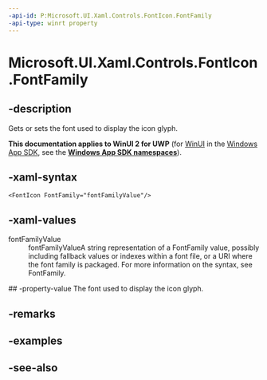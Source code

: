 ```yaml
---
-api-id: P:Microsoft.UI.Xaml.Controls.FontIcon.FontFamily
-api-type: winrt property
---
```


<!-- Property syntax
public Windows.UI.Xaml.Media.FontFamily FontFamily { get;  set; }
-->

# Microsoft.UI.Xaml.Controls.FontIcon.FontFamily

## -description
Gets or sets the font used to display the icon glyph.

**This documentation applies to WinUI 2 for UWP** (for [WinUI](/windows/apps/winui/winui3/) in the [Windows App SDK](/windows/apps/windows-app-sdk/), see the **[Windows App SDK namespaces](/windows/windows-app-sdk/api/winrt/)**).

## -xaml-syntax
```xaml
<FontIcon FontFamily="fontFamilyValue"/>
```


## -xaml-values
<dl><dt>fontFamilyValue</dt><dd>fontFamilyValueA string representation of a FontFamily value, possibly including fallback values or indexes within a font file, or a URI where the font family is packaged. For more information on the syntax, see FontFamily.</dd>
</dl>
## -property-value
The font used to display the icon glyph.

## -remarks

## -examples

## -see-also

